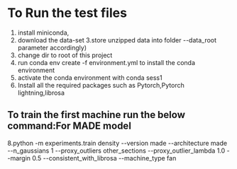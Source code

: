 # To Run the test files
1. install miniconda,
2. download the data-set
3.store unzipped data into folder  --data_root parameter accordingly)
4. change dir to root of this project
5. run conda env create -f environment.yml to install the conda environment
6. activate the conda environment with conda sess1
7. Install all the required packages such as Pytorch,Pytorch lightning,librosa
## To train the first machine run the below command:For MADE model
8.python -m experiments.train density --version made --architecture made --n_gaussians 1 --proxy_outliers other_sections --proxy_outlier_lambda 1.0 --margin 0.5 --consistent_with_librosa --machine_type fan

